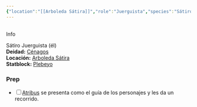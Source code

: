 ```yaml
---
{"location":"[[Arboleda Sátira]]","role":"Juerguista","species":"Sátiro","pronouns":"él","reference":"","description":"Sátiro Juerguista (él)","statblock":"[[Plebeyo]]","patron":"[[Cénagos]]","type":"Personas","dg-publish":false,"dg-publish-dm":true,"permalink":"/personas/atribus/","dgPassFrontmatter":true}
---
```


<p><span><div data-callout-metadata="" data-callout-fold="" data-callout="info" class="callout node-insert-event"><div class="callout-title" dir="auto"><div class="callout-icon"><svg width="16" height="16"></svg></div><div class="callout-title-inner">Info</div></div><div class="callout-content">
<p dir="auto">Sátiro Juerguista (él)<br>
<strong>Deidad:</strong> <a data-tooltip-position="top" aria-label="Personas/Cénagos.md" data-href="Personas/Cénagos.md" href="Personas/Cénagos.md" class="internal-link" target="_blank" rel="noopener nofollow">Cénagos</a><br>
<strong>Locación:</strong> <a data-tooltip-position="top" aria-label="Lugares/Arboleda Sátira.md" data-href="Lugares/Arboleda Sátira.md" href="Lugares/Arboleda Sátira.md" class="internal-link" target="_blank" rel="noopener nofollow">Arboleda Sátira</a><br>
<strong>Statblock:</strong> <a data-tooltip-position="top" aria-label="Statblocks/Plebeyo.md" data-href="Statblocks/Plebeyo.md" href="Statblocks/Plebeyo.md" class="internal-link" target="_blank" rel="noopener nofollow">Plebeyo</a></p>
</div></div></span></p><h3><span>Prep</span></h3><div><ul class="contains-task-list"><li data-task=" " class="dataview task-list-item"><input type="checkbox" class="dataview task-list-item-checkbox"><span><a data-tooltip-position="top" aria-label="Personas/Atribus" data-href="Personas/Atribus" href="Personas/Atribus" class="internal-link" target="_blank" rel="noopener nofollow">Atribus</a> se presenta como el guía de los personajes y les da un recorrido.</span></li></ul></div>